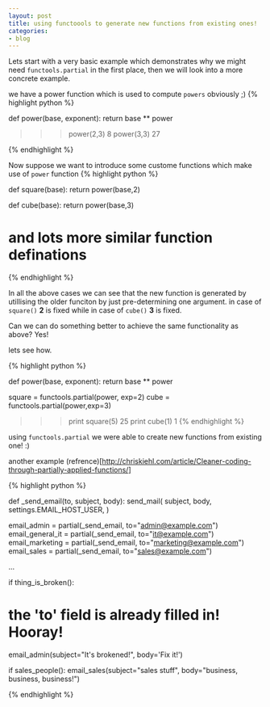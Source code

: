 ```yaml
---
layout: post
title: using functoools to generate new functions from existing ones!
categories:
- blog
---
```


Lets start with a very basic example which demonstrates why we might need `functools.partial` in the first place, then we will look into a more concrete example.

we have a power function which is used to compute `powers` obviously ;)
{% highlight python %}

def power(base, exponent):
    return base ** power

>>> power(2,3)
8
>>> power(3,3)
27

{% endhighlight %}

Now suppose we want to introduce some custome functions which make use of `power` function
{% highlight python %}

def square(base):
    return power(base,2)

def cube(base):
    return power(base,3)

# and lots more similar function definations

{% endhighlight %}

In all the above cases we can see that the new function is generated by utillising the older funciton by just pre-determining one argument. in case of `square()` <b>2</b> is fixed while in case of `cube()` <b>3</b> is fixed.

Can we can do something better to achieve the same functionality as above? Yes!

lets see how.

{% highlight python %}

def power(base, exponent):
    return base ** power


square = functools.partial(power, exp=2)
cube = functools.partial(power,exp=3)


>>> print square(5)
25
>>> print cube(1)
1
{% endhighlight %}

using `functools.partial` we were able to create new functions from existing one! :)

another example (refrence)[http://chriskiehl.com/article/Cleaner-coding-through-partially-applied-functions/]

{% highlight python %}

def _send_email(to, subject, body):
  send_mail(
    subject,
    body,
    settings.EMAIL_HOST_USER,
  )


email_admin      = partial(_send_email, to="admin@example.com")
email_general_it = partial(_send_email, to="it@example.com")
email_marketing  = partial(_send_email, to="marketing@example.com")
email_sales      = partial(_send_email, to="sales@example.com")

...

if thing_is_broken():
  # the 'to' field is already filled in! Hooray!
  email_admin(subject="It's brokened!", body='Fix it!')


if sales_people(): 
  email_sales(subject="sales stuff", body="business, business, business!")  

{% endhighlight %}
